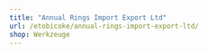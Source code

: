 ```yaml
---
title: "Annual Rings Import Export Ltd"
url: /etobicoke/annual-rings-import-export-ltd/
shop: Werkzeuge
---
```

